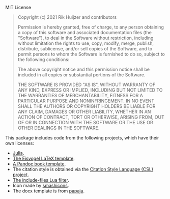 MIT License

> Copyright (c) 2021 Rik Huijzer and contributors
> 
> Permission is hereby granted, free of charge, to any person obtaining a copy
> of this software and associated documentation files (the "Software"), to deal
> in the Software without restriction, including without limitation the rights
> to use, copy, modify, merge, publish, distribute, sublicense, and/or sell
> copies of the Software, and to permit persons to whom the Software is
> furnished to do so, subject to the following conditions:
> 
> The above copyright notice and this permission notice shall be included in all
> copies or substantial portions of the Software.
> 
> THE SOFTWARE IS PROVIDED "AS IS", WITHOUT WARRANTY OF ANY KIND, EXPRESS OR
> IMPLIED, INCLUDING BUT NOT LIMITED TO THE WARRANTIES OF MERCHANTABILITY,
> FITNESS FOR A PARTICULAR PURPOSE AND NONINFRINGEMENT. IN NO EVENT SHALL THE
> AUTHORS OR COPYRIGHT HOLDERS BE LIABLE FOR ANY CLAIM, DAMAGES OR OTHER
> LIABILITY, WHETHER IN AN ACTION OF CONTRACT, TORT OR OTHERWISE, ARISING FROM,
> OUT OF OR IN CONNECTION WITH THE SOFTWARE OR THE USE OR OTHER DEALINGS IN THE
> SOFTWARE.

This package includes code from the following projects, which have their own licenses:

- [Julia](https://github.com/JuliaLang/julia/blob/master/LICENSE.md).
- [The Eisvogel LaTeX template](https://github.com/Wandmalfarbe/pandoc-latex-template/blob/master/LICENSE).
- [A Pandoc book template](https://github.com/wikiti/pandoc-book-template/blob/master/LICENSE.md).
- The citation style is obtained via the [Citation Style Language (CSL) project](https://citationstyles.org/).
- [The include-files Lua filter](https://github.com/pandoc/lua-filters/blob/master/LICENSE).
- Icon made by [smashicons](https://www.flaticon.com/authors/smashicons).
- The docx template is from [papaja](https://github.com/crsh/papaja).
